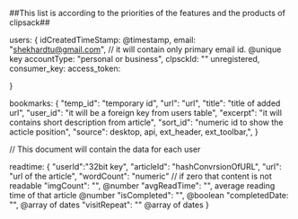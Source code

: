 ##This list is according to the priorities of the features and the products of clipsack##

users: 
{
    idCreatedTimeStamp: @timestamp,
    email: "shekhardtu@gmail.com", // it will contain only primary email id. @unique key
    accountType: "personal or business",
    clpsckId: "" unregistered,
    consumer_key: 
    access_token:
    
}


bookmarks: 
{
    "temp_id": "temporary id",
    "url": "url",
    "title": "title of added url",
    "user_id": "it will be a foreign key from users table",
    "excerpt": "it will contains short description from article",
    "sort_id": "numeric id to show the acticle position",
    "source": desktop, api, ext_header, ext_toolbar,",
}

// This document will contain the data for each user 

readtime: {
    "userId":"32bit key",
    "articleId":  "hashConvrsionOfURL",
    "url": "url of the article",
    "wordCount": "numeric" // if zero that content is not readable
    "imgCount": "", @number 
    "avgReadTime": "", average reading time of that article @number
    "isCompleted": "", @boolean
    "completedDate: "", @array of dates
    "visitRepeat": "" @array of dates
}

